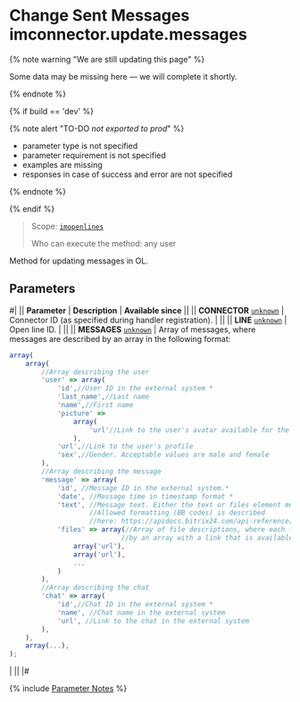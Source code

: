 # Change Sent Messages imconnector.update.messages

{% note warning "We are still updating this page" %}

Some data may be missing here — we will complete it shortly.

{% endnote %}

{% if build == 'dev' %}

{% note alert "TO-DO _not exported to prod_" %}

- parameter type is not specified
- parameter requirement is not specified
- examples are missing
- responses in case of success and error are not specified

{% endnote %}

{% endif %}

> Scope: [`imopenlines`](../../scopes/permissions.md)
>
> Who can execute the method: any user

Method for updating messages in OL.

## Parameters

#|
|| **Parameter** | **Description** | **Available since** ||
|| **CONNECTOR**
[`unknown`](../../data-types.md) | Connector ID (as specified during handler registration). | ||
|| **LINE**
[`unknown`](../../data-types.md) | Open line ID. | ||
|| **MESSAGES**
[`unknown`](../../data-types.md) | Array of messages, where messages are described by an array in the following format: 

```js
array(
    array(
        //Array describing the user
        'user' => array(
            'id',//User ID in the external system *
            'last_name',//Last name
            'name',//First name
            'picture' =>
                array(
                    'url'//Link to the user's avatar available for the account
                ),
            'url',//Link to the user's profile
            'sex',//Gender. Acceptable values are male and female
        ),
        //Array describing the message
        'message' => array(
            'id', //Message ID in the external system.*
            'date', //Message time in timestamp format *
            'text', //Message text. Either the text or files element must be specified. 
                    //Allowed formatting (BB codes) is described 
                    //here: https://apidocs.bitrix24.com/api-reference/chats/messages/index.html
            'files' => array(//Array of file descriptions, where each file is described 
                            //by an array with a link that is available for the account
                array('url'),
                array('url'),
                ...
            )
        ),
        //Array describing the chat
        'chat' => array(
            'id',//Chat ID in the external system *
            'name', //Chat name in the external system
            'url', //Link to the chat in the external system
        ),
    ),
    array(...),
);
```

| ||
|#

{% include [Parameter Notes](../../../_includes/required.md) %}
